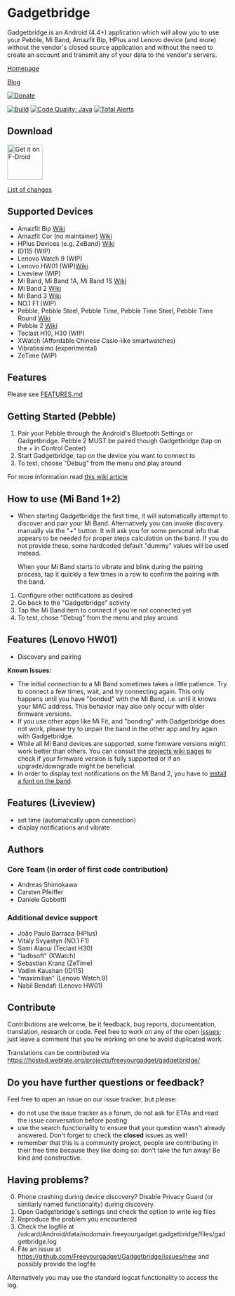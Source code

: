 Gadgetbridge
============

Gadgetbridge is an Android (4.4+) application which will allow you to use your
Pebble, Mi Band, Amazfit Bip, HPlus and Lenovo device (and more) without the
vendor's closed source application and without the need to create an account
and transmit any of your data to the vendor's servers.


[Homepage](https://gadgetbridge.org)

[Blog](https://blog.freeyourgadget.org)

[![Donate](https://liberapay.com/assets/widgets/donate.svg)](https://liberapay.com/Gadgetbridge/donate)


[![Build](https://travis-ci.org/Freeyourgadget/Gadgetbridge.svg?branch=master)](https://travis-ci.org/Freeyourgadget/Gadgetbridge)
[![Code Quality: Java](https://img.shields.io/lgtm/grade/java/g/Freeyourgadget/Gadgetbridge.svg?logo=lgtm&logoWidth=18)](https://lgtm.com/projects/g/Freeyourgadget/Gadgetbridge/context:java)
[![Total Alerts](https://img.shields.io/lgtm/alerts/g/Freeyourgadget/Gadgetbridge.svg?logo=lgtm&logoWidth=18)](https://lgtm.com/projects/g/Freeyourgadget/Gadgetbridge/alerts)

## Download

[<img src="https://f-droid.org/badge/get-it-on.png" alt="Get it on F-Droid" height="80">](https://f-droid.org/app/nodomain.freeyourgadget.gadgetbridge)

[List of changes](https://github.com/Freeyourgadget/Gadgetbridge/blob/master/CHANGELOG.md)

## Supported Devices
* Amazfit Bip [Wiki](https://github.com/Freeyourgadget/Gadgetbridge/wiki/Amazfit-Bip)
* Amazfit Cor (no maintainer) [Wiki](https://github.com/Freeyourgadget/Gadgetbridge/wiki/Amazfit-Cor)
* HPlus Devices (e.g. ZeBand) [Wiki](https://github.com/Freeyourgadget/Gadgetbridge/wiki/HPlus)
* ID115 (WIP)
* Lenovo Watch 9 (WIP)
* Lenovo HW01 (WIP)[Wiki](https://github.com/Freeyourgadget/Gadgetbridge/wiki/HW01)
* Liveview (WIP)
* Mi Band, Mi Band 1A, Mi Band 1S [Wiki](https://github.com/Freeyourgadget/Gadgetbridge/wiki/Mi-Band)
* Mi Band 2 [Wiki](https://github.com/Freeyourgadget/Gadgetbridge/wiki/Mi-Band-2)
* Mi Band 3 [Wiki](https://github.com/Freeyourgadget/Gadgetbridge/wiki/Mi-Band-3)
* NO.1 F1 (WIP)
* Pebble, Pebble Steel, Pebble Time, Pebble Time Steel, Pebble Time Round [Wiki](https://github.com/Freeyourgadget/Gadgetbridge/wiki/Pebble)
* Pebble 2 [Wiki](https://github.com/Freeyourgadget/Gadgetbridge/wiki/Pebble)
* Teclast H10, H30 (WIP)
* XWatch (Affordable Chinese Casio-like smartwatches)
* Vibratissimo (experimental)
* ZeTime (WIP)

## Features

Please see [FEATURES.md](https://github.com/Freeyourgadget/Gadgetbridge/blob/master/FEATURES.md)

## Getting Started (Pebble)

1. Pair your Pebble through the Android's Bluetooth Settings or Gadgetbridge. Pebble 2 MUST be paired though Gadgetbridge (tap on the + in Control Center)
2. Start Gadgetbridge, tap on the device you want to connect to
3. To test, choose "Debug" from the menu and play around

For more information read [this wiki article](https://github.com/Freeyourgadget/Gadgetbridge/wiki/Pebble-Getting-Started) 

## How to use (Mi Band 1+2)

* When starting Gadgetbridge the first time, it will automatically
  attempt to discover and pair your Mi Band. Alternatively you can invoke discovery
  manually via the "+" button. It will ask you for some personal info that appears
  to be needed for proper steps calculation on the band. If you do not provide these,
  some hardcoded default "dummy" values will be used instead. 

  When your Mi Band starts to vibrate and blink during the pairing process,
  tap it quickly a few times in a row to confirm the pairing with the band.

1. Configure other notifications as desired
2. Go back to the "Gadgetbridge" activity
3. Tap the Mi Band item to connect if you're not connected yet
4. To test, chose "Debug" from the menu and play around

## Features (Lenovo HW01)

* Discovery and pairing

**Known Issues:**

* The initial connection to a Mi Band sometimes takes a little patience. Try to connect a few times, wait, 
  and try connecting again. This only happens until you have "bonded" with the Mi Band, i.e. until it 
  knows your MAC address. This behavior may also only occur with older firmware versions.
* If you use other apps like Mi Fit, and "bonding" with Gadgetbridge does not work, please
  try to unpair the band in the other app and try again with Gadgetbridge.
* While all Mi Band devices are supported, some firmware versions might work better than others.
  You can consult the [projects wiki pages](https://github.com/Freeyourgadget/Gadgetbridge/wiki/Mi-Band) 
  to check if your firmware version is fully supported or if an upgrade/downgrade might be beneficial.
* In order to display text notifications on the Mi Band 2, you have to [install a font on the band](https://github.com/Freeyourgadget/Gadgetbridge/wiki/Mi-Band-2).

## Features (Liveview)

* set time (automatically upon connection)
* display notifications and vibrate

## Authors
### Core Team (in order of first code contribution)

* Andreas Shimokawa
* Carsten Pfeiffer
* Daniele Gobbetti

### Additional device support

* João Paulo Barraca (HPlus)
* Vitaly Svyastyn (NO.1 F1)
* Sami Alaoui (Teclast H30)
* "ladbsoft" (XWatch)
* Sebastian Kranz (ZeTime)
* Vadim Kaushan (ID115)
* "maxirnilian" (Lenovo Watch 9)
* Nabil Bendafi (Lenovo HW01)

## Contribute

Contributions are welcome, be it feedback, bug reports, documentation, translation, research or code. Feel free to work
on any of the open [issues](https://github.com/Freeyourgadget/Gadgetbridge/issues?q=is%3Aopen+is%3Aissue);
just leave a comment that you're working on one to avoid duplicated work.

Translations can be contributed via https://hosted.weblate.org/projects/freeyourgadget/gadgetbridge/

## Do you have further questions or feedback?

Feel free to open an issue on our issue tracker, but please:
- do not use the issue tracker as a forum, do not ask for ETAs and read the issue conversation before posting
- use the search functionality to ensure that your question wasn't already answered. Don't forget to check the **closed** issues as well!
- remember that this is a community project, people are contributing in their free time because they like doing so: don't take the fun away! Be kind and constructive.

## Having problems?

0. Phone crashing during device discovery? Disable Privacy Guard (or similarly named functionality) during discovery.
1. Open Gadgetbridge's settings and check the option to write log files
2. Reproduce the problem you encountered
3. Check the logfile at /sdcard/Android/data/nodomain.freeyourgadget.gadgetbridge/files/gadgetbridge.log
4. File an issue at https://github.com/Freeyourgadget/Gadgetbridge/issues/new and possibly provide the logfile

Alternatively you may use the standard logcat functionality to access the log.

